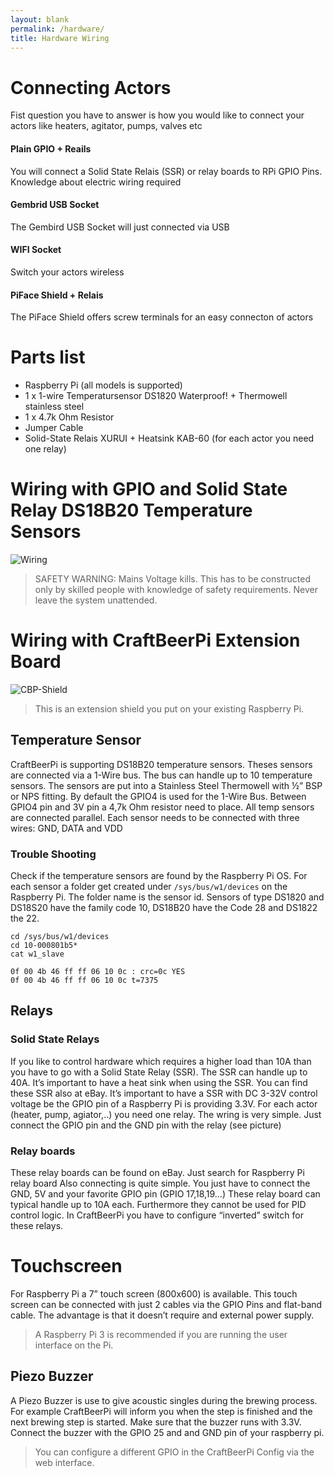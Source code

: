 ```yaml
---
layout: blank
permalink: /hardware/
title: Hardware Wiring
---
```

# Connecting Actors

Fist question you have to answer is how you would like to connect your actors like heaters, agitator, pumps, valves etc

<div class="row">
  <div class="col-xs-12 col-md-3">
    <div class="text-center">
      <i class="ico-light ico-lg ico-rounded ico-hover fa fa-cubes"></i>
      <h4>Plain GPIO + Reails</h4>
      <p>You will connect a Solid State Relais (SSR) or relay boards to RPi GPIO Pins. Knowledge about electric wiring required</p>
    </div>
  </div>
  <div class="col-xs-12 col-md-3">
    <div class="text-center">
      <i class="ico-light ico-lg ico-rounded ico-hover fa fa-plug"></i>
      <h4>Gembrid USB Socket</h4>
      <p>The Gembird USB Socket will just connected via USB</p>
    </div>
  </div>
  <div class="col-xs-12 col-md-3" >
    <div class="text-center">
      <i class="ico-light ico-lg ico-rounded ico-hover fa fa-wifi"></i>
      <h4>WIFI Socket</h4>
      <p>Switch your actors wireless</p>
    </div>
  </div>
  <div class="col-xs-12 col-md-3">
    <div class="text-center">
      <i class="ico-light ico-lg ico-rounded ico-hover fa fa-cubes"></i>
      <h4>PiFace Shield + Relais</h4>
      <p>The PiFace Shield offers screw terminals for an easy connecton of actors</p>
    </div>
  </div>
</div>


# Parts list

* Raspberry Pi (all models is supported)
* 1 x 1-wire Temperatursensor DS1820 Waterproof! + Thermowell stainless steel
* 1 x 4.7k Ohm Resistor
* Jumper Cable
* Solid-State Relais XURUI + Heatsink KAB-60 (for each actor you need one relay)

# Wiring with GPIO and Solid State Relay DS18B20 Temperature Sensors

<img src="{{ site.baseurl }}/assets/images/wiring.png" class="img-responsive" alt="Wiring">

> SAFETY WARNING: Mains Voltage kills. This has to be constructed only by skilled people with knowledge of safety requirements. Never leave the system unattended.

# Wiring with CraftBeerPi Extension Board

<img src="{{ site.baseurl }}/assets/images/cbp-shield.jpg" class="img-responsive" alt="CBP-Shield">

> This is an extension shield you put on your existing Raspberry Pi.

## Temperature Sensor
CraftBeerPi is supporting DS18B20 temperature sensors. Theses sensors are connected via a 1-Wire bus. The bus can handle up to 10 temperature sensors.
The sensors are put into a Stainless Steel Thermowell with ½” BSP or NPS fitting.
By default the GPIO4 is used for the 1-Wire Bus. Between GPIO4 pin and 3V pin a 4,7k Ohm resistor need to place. All temp sensors are connected parallel. Each sensor needs to be connected with three wires: GND, DATA and VDD

### Trouble Shooting
Check if the temperature sensors are found by the Raspberry Pi OS. For each sensor a folder get created under `/sys/bus/w1/devices` on the Raspberry Pi. The folder name is the sensor id. Sensors of type DS1820 and DS18S20 have the family code 10, DS18B20 have the Code 28 and DS1822 the 22.

```
cd /sys/bus/w1/devices
cd 10-000801b5*
cat w1_slave

0f 00 4b 46 ff ff 06 10 0c : crc=0c YES
0f 00 4b 46 ff ff 06 10 0c t=7375
```
## Relays

### Solid State Relays
If you like to control hardware which requires a higher load than 10A than you have to go with a Solid State Relay (SSR). The SSR can handle up to 40A. It’s important to have a heat sink when using the SSR.
You can find these SSR also at eBay. It’s important to have a SSR with DC 3-32V control voltage be the GPIO pin of a Raspberry Pi is providing 3.3V. For each actor (heater, pump, agiator,..) you need one relay.
The wring is very simple. Just connect the GPIO pin and the GND pin with the relay (see picture)

### Relay boards
These relay boards can be found on eBay. Just search for Raspberry Pi relay board
Also connecting is quite simple. You just have to connect the GND, 5V and your favorite GPIO pin (GPIO 17,18,19…)
These relay board can typical handle up to 10A each. Furthermore they cannot be used for PID control logic. In CraftBeerPi you have to configure “inverted” switch for these relays.

# Touchscreen
For Raspberry Pi a 7” touch screen (800x600) is available. This touch screen can be connected with just 2 cables via the GPIO Pins and flat-band cable. The advantage is that it doesn’t require and external power supply.

> A Raspberry Pi 3 is recommended if you are running the user interface on the Pi.

## Piezo Buzzer
A Piezo Buzzer is use to give acoustic singles during the brewing process. For example CraftBeerPi will inform you when the step is finished and the next brewing step is started.
Make sure that the buzzer runs with 3.3V. Connect the buzzer with the GPIO 25 and and GND pin of your raspberry pi.

> You can configure a different GPIO in the CraftBeerPi Config via the web interface.
